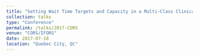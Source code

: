 ```yaml
---
title: "Setting Wait Time Targets and Capacity in a Multi-Class Clinical Environment"
collection: talks
type: "Conference"
permalink: /talks/2017-CORS
venue: "CORS/IFORS"
date: 2017-07-18
location: "Quebec City, QC"
---
```

